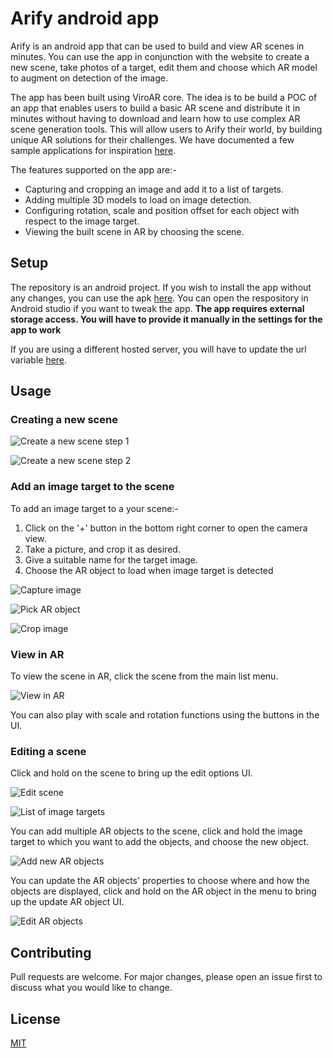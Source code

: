 
# Arify android app

Arify is an android app that can be used to build and view AR scenes in minutes. You can use the app in conjunction with the website to create a new scene, take photos of a target, edit them and choose which AR model to augment on detection of the image.

The app has been built using ViroAR core. The idea is to be build a POC of an app that enables users to build a basic AR scene and distribute it in minutes without having to download and learn how to use complex AR scene generation tools. This will allow users to Arify their world, by building unique AR solutions for their challenges. We have documented a few sample applications for inspiration [here]([https://sites.google.com/view/arifyusecases/home](https://sites.google.com/view/arifyusecases/home)).

The features supported on the app are:-
 - Capturing and cropping an image and add it to a list of targets.
 - Adding multiple 3D models to load on image detection.
 - Configuring rotation, scale and position offset for each object with respect to the image target.
 - Viewing the built scene in AR by choosing the scene.

## Setup
The repository is an android project. If you wish to install the app without any changes, you can use the apk [here](./app-debug.apk). You can open the respository in Android studio if you want to tweak the app.
**The app requires external storage access. You will have to provide it manually in the settings for the app to work**

If you are using a different hosted server, you will have to update the url variable [here](https://github.com/shiva-reddy-uic/arify-android-client/blob/master/app/src/main/java/com/example/virosample/ApiClient.java#L39).


## Usage



### Creating a new scene
![Create a new scene step 1](https://lh3.googleusercontent.com/zejCsmgZFukaZIkRa2Se6RrbLWmFJ-fbv3iD50A3zxYE8mfaymCBGWuh49HZ1gelplpteDQmBZ7Q0T5VPznvgvwIKt6zixfJQ-sI_UcpauavMtn-Ol7U4sbMebVbVQwswSzPwsrl496P1Hmdanfbp4btrFPbaMzu02qs7t13YUrr4RbR9HC7AdJljgq90IEkoEpEPSK2tXecp4Bq3B7Z8tZr6vCnkZdVuww_2l5xMNgW2jQN3VS5V9UqgXe7peYZFrEGCVFdLObuTZs6jGL9rSeMBcqtRqUGvNkQVLtJ_Bzko0_av-znV90N_yHw-WyeVqwY6LRjbY6ERFrdRvdChEZU8lk1s28Rh6OfPAtYxW7hE07Vr9BNVkE2QyhyuWMCnD2SgBiac4bIjVtNSNFgGgfG8hlDjyo-UPXyZLN9XJoqefBYYbvMv3v1eNQbS0cQrCFm44BqZFTy9ccUK6cg5ukbOaGztPXC1Wl1gihw698uphPgYl53CWddI_p2qlXZQxdlUOo0PkNvIkySS-kAQNUd4wL_PHx_69UIaGkkCmYt5eaGcKh-ekFdso6EiLuLeu2rwWZ83xURlxU9XOKeCRTrhT1RXz3xFqgjFCRMS77kYToy5-eBbHrDlDPJO8wc-4mMREpZMSwNwNA3jNH0H5L4AYkuevHWGBwsc-p9ZoxK9qI4T6M7qvI=w449-h973-no)

![Create a new scene step 2](https://lh3.googleusercontent.com/MmWbeteuadCPizv-ySih2Vl6pKw_WJF10PiOvHjsP-LBTHL_fuZoZZnGNfyxiQ2rTTVH3hxzUdKRakIlovZeCTRny77WIbbJ7MIb5MPfUUNRXC3e1kL-fwbsrtpDQh8h0TYON6b-C05sRmmAgpg6-i5agznaR80gYTtuC7bGmibqJVHO_D13OnUh-0YPZnXm__pgFS8BAk1OgPKH59kmCdsAKrMHOebD_EzSJcmZjww5X7SbcIvpM2Ua1o3IzGk-wvDNSibups9pQ73ZoGuLaV--7eqzgLeFnGTWCGFxSBtfcZZqKGupRRgbMYGxDBmFMEHk-VQthFB34TJEdjEVYnJ2wGi8im9VfrNE0OMeGPAyTrDwB1aIE2C3y6c5ysmmKCUwT1mDwE1bBReAO3t6dEL3pJcWfOA3wLu037fmQc4zyeDMUMj4-PD1BkoQrHA0Lj9pISVmNRRZ_owtjrXw3z_Y0cPzGbWWs7_7cWfK6G9nxHX0wsiQK0msPnzVNI8O5O0ePCgZowVudD7bnLbZLHNNh-g5b2iW62q5rqwEsh_HdtIfTnd-plREA4SEPkdzmDLSAGp1g-EAgj0BhmDnb34Ze89Huf_w-CKThNVFQ4xTf-2K3lbJhDUJmTirE0rnAqm6_SgOnNAcxoY2QC3E0bzmV_XYJx9IY6ymSfFrBk60h0DVoWZL9memJjBZB34QevUT8xpa3PFv18uI60s81ccovCbOeJ8vIdBt7-6i2FFqF5ZKwA=w487-h973-no)

### Add an image target to the scene

To add an image target to a your scene:-
1. Click on the '+' button in the bottom right corner to open the camera view.
2. Take a picture, and crop it as desired.
3. Give a suitable name for the target image.
4. Choose the AR object to load when image target is detected

![Capture image](https://lh3.googleusercontent.com/vRJ1Z9A26ShNWJ34I3Y2IVb0uIVbx2ASFPDz0wpUamzlYiR4-pJznedTrRh_22oLnYw8e2Ofmaby6idDviKBw-jCQnnJ0Tr3VdTlvAymRqht0FTJ_jMfEhY9QFbdwhYbnUFX9gIxZ847h3S-64vheRkVaBA_CFpgRNaWgrICjNIHG1fBPZNhpRT6m5X32uBfG_CoFr1M7kxXEfuUu38KMS7rOaPVqBWJ9GcAdY_mixRFfUXmX2nVsxAK7IaJ0NAIRH7wem7XSJMDmSKjTlgM0umsPPDyuPUG2_bETu0m6ABZGqHLhb_vDcd8DCsvgdB8Px307ZythvTUWv1nsoKNcIe1C5rdqIf5L7BO8YXw-2hUdC7_wMfERsOCXyjuqBBb9YMgSvzI4urge1OMuvBg7jO2WxevRhUeSRC-2kSg422zgjaJCt9eszqnkob9j7bGPLs-qrZCOgv5WsOc4fD6YxZvWMc_i0KVq7UBRiANZsWhLsFLm7APCdIstvAXmWnxFla2DSD3lNqLxMHSV5cmmWoVrze1GfCJSgkAd0k4sEe0IgR-R1HTM60sDHqk9qInHb2ejy9i-eeLonJdwAktvE42WvjE_nV_fR_wXdzQN8DtiavctqdSGI7LCwWqMhpOJzdGhagGuvYlDvB3urJRwezdgSkYiHMgVH0xuj80hEuWSavNA1jMWp7KVfWM1gqK-Mb-r7i4P49ZQn4x-Z_g8szF6t_mejV-DeUbayDa5ZJwO21ADQ=w487-h973-no)


![Pick AR object](https://lh3.googleusercontent.com/-5v_kYliCdMCZ3TGm8Rjgw668y6a6hmBhEXEhTscVlELna7pJYKMPhQyIyNRRe3dSKp1uewcSCo12bOhwd2QTTv_fODJrPAHVihuPwpsLyj9hTFGJPziNZxpFz3VyhLuUHSXJWm7PtMJs6wTsEmk2aJ7LBZd4ABB3N9fD-c4Gl7WDPPmeSaBSBfjI9dkQXa5y4rCC7J8gS4d6-QUap0wizOb6AuUK0oiYErfFuqqqah6MLRim4IvAZ_WRnZjHNItYFck0Ce7mVq9sK7ovlakdM7DlXTZZ_PUw65HG2BxjvTK-mHj0NI-wWFWEOeYg8ySIq42ZFHnt1mO-8LVE12rFEsLo3oM-9Q7_C2Uwk4GCvkWEnlBsfS_CMwN6zTC-jLD7oaJbyc4PtnZJ0cbSbxUi1tkIMP9YPeCvEm_OzKPXrZOWn8dUaMZrX0Tmta1BOPjeQVgt3oHyv_VCLuATor912m5Vq0tdZcQWx_PMwTDLJPV2o2s7aYOxdq41t-6dtP60D8Ie9mcwwsq0GR5lnlbY1tFPBRBzYiojfF8UjI5mkNfwno2zS6FYoFBuE6YVsVG9Y7Tb0juYoOgfB5s9cWczzABbvQTLG6R2YQ9SsHPgfYKh-nAwiwZznsACnB66TexcctTa-jI_yvvlMD-DGV-q0vFNxnbu_y9KrHJqm5gM6B5LnrR3g02xs81QjfAakkRefKw0q8u8ykQoTTf8GIOAVjGohCmEa0KyOcuCAX4D-FWinkZ_w=w487-h973-no)

![Crop image](https://lh3.googleusercontent.com/dTgPfbRBOOFVQll2d8U7MatBGSXSK_0oU-TD4mPYzTCy_h5fOc0WNBEkjUpoiaL-FsIqEF4DKb7d8Do0nhcE5b9B2hdzQqx2XYFnZl1BAkwqoAeeX-IaxcDtC-ECtIXWUDi-pJdUtHbbPh1ehr5qGrX4tJUuwp03TfW69e4Jt1sB_8CVQfm1XdgBIarIJbWn5JWqO9Yqt7SPXCQopj7NifF0LCz7o57b1KpeaVYkGqiXFA3xcwlUSSjIWLzgz2jsNR56f3eF3sCrpSQYWSNq3WqgTU9TDDkax3Ivv60NEmrSRJWPC7pSJ1JhIleKG_luICulcDl0XGuPq79DDS_wXmQJAcL7LiJuGkVvY5wYkQTviBzbDZNO8DTtz8Rq_2N1L9p1uP8LR6dqN1MQ0A42wfyR_D9JpZC54ELZIyTQi1CEZrYJ-1IERXnxihRlkfe3EIhsxsw-KIM0LdTXfRIMwmUv7ZH2XALaKcMnJEmBgP1wtJzD05EJa232rs4hH2iZOFiUcpwELA-6MEb2G_wc-Yoic_s2pWIkVoNflgr-YQJQ8g4Tak7D-_2w1h9ZBDk8M_dMTcROb4ir2zvcRei7wUnw_Tp7yWs6mRfNwRvlzrw5I46yaG8ct9Mt1ZUES9g7vm3fznQ4sMBE5xQONUO-sggnrQUMm7okyd7dX2g6_vyMKbhJeogPkHD-KIK73GopKNZVjrMNgd9hrRxGjzGuAde7K60CEHleY50cbknJGdfxADz93w=w487-h973-no)

### View in AR

To view the scene in AR, click the scene from the main list menu.

![View in AR](https://lh3.googleusercontent.com/DKszOvpGC3-5D08u7GmCmwFLsYXG1pSjaodGKy2UQ2iaMpTXnCXCJ-4qJ_fYAgpeq_aWTfSWsNtR2sju71XEnwTNSZq-JbzaNX__vN_sEPrT4B8hBq2LoHPIvUC-q4NTuGjhylfW1ovQlbnK5sSTeJ_T23wVM-kieqZ6STr2hsYquyuNbeU6DaAfE3eAs1EbouWn5nioqcskj8rQSR00cUrO_aslCmYzaKeyzbryZsSMHIEx13pXNU5ZaIGgSJhoM4ilh8oRBGmYX88p1UuPtM_WBHJXXojyoh4AZm_6YmBK02RPboZo-iyjIRp7nUNNL2pioWtpbJED1m-Mv-bBmr8hzp0Dd9C49CJSfhZHJOOjuWR4772iPoNVmpbXvYgRXaOgns2BK17Tt12NYBu77TFaIa60trdnihV5G4zfeXtFlNk0766r9Q_JFaoNFF_ORlpeZ6rMrd3Xchf8pVpyH3zFXi0SxFe9ryL2scJ-kcbCM5RilrRq_ws70sZmY682OrHd-elcqEVh_1gP5pYp85Pns77qFX13XHpMAn6UXeiELwK79i6JRBe1vJGT9Rf5TnMYyY19dEYgDISuRftpymiLqmzUDjLhuwVclsdQqPp8G9-gIy8avFVy0FjyJfv77PNbByZYXUTlV-SZNdaMFDt7lkUHgmL4ISP4PLTTJD6LDEtE3CdQS4-mv5XFRMlOJ0MLPhHqLGHVLpJydFMzdUJLYG2hN_yIwn9TQvKORhEnKN6umA=w487-h973-no)

You can also play with scale and rotation functions using the buttons in the UI.


### Editing a scene

Click and hold on the scene to bring up the edit options UI.

![Edit scene](https://lh3.googleusercontent.com/zyMMqJs1pyLNvdANP3lyVvqSueNinLynbFnUwApQpTmsJTcIdH-CRwOvSZqkZ-Hpn9axOTd4KK2mJMHlAkg5yX3pC3PeK4PZlkh3N1q8a80bhbJ9dQ5GAxNc-Uox5zKSKiuYdWoJZjdCOGhxJUcsUeOTCiHvb7jZEHsOltkKdLy8fyNNlL0Tmue2yIF0zkrEnfQ-m9OtkKtmz1Cw-xnQdGrqn1pHDvRUM45Y9vQ5q0NOyaiciTH5pwYKibu8UWXJa0r-n7WcqTg3ut9SWVg5TnEDWpTbXzf3D1juZYVWeTjpT6HWnl7G7STKn1RHxY6z6n56ON3_9GOkvZ-0uOOVUXoGyvcdQHo4NsDF8lWUVe4Bdhblfupc-_zApMNCP9WUQ01woOemBG3yA-J8UAD-25lB51qsRufy73y2xKn59aOltSbc2-hy-pajL2VlwFvny_zbcuIXZWNvx_z1xpM7VwrNVXF9QmPRYelwwLSX4YcphSFVzM-QEDBQw0r-xajziNTNHu3-oIjuy9SiMLUHinMK1mawSL--koh7_Y2jpjr3SbifDKZC_5KXa-3IA1dcRIl0jNJWS3p2WtJ22e7AT_T3_lJ26qucWfwzEHH7NOmX2gO_limazQT5Db8Qmz0vKIiBcyO7488oBOio--1mdTdMhWel8pNkhe7-6tQ4ihfzEIwQOuWHaHo3oB1D3MFxKeBCmIcu9239cFbM8d6oFbRdfLQPat79Ww-tdxn_2TGioO1shg=w487-h973-no)



![List of image targets](https://lh3.googleusercontent.com/n4aAyh-wNik-h9w6o-PpUhE3bmixL9Mm3NX_crgTrPfN5CkubnBeceft0R4GaCpFYQMNRZYGzkQpeigkE4uBQXtg5pChBfSZi7eVv6tbLU4RXi7hHeenhMNfnjaal91_wn17qKvbxjI1hQ1ahoe3aa_Hd7jYTbRuwT-3JUk1qcUnkiL-C7uf1FuawMJ20bje4Vl2XsNnftVT6HF67UdbBU7YP-asG3PmqhZdY_bIM-4uWcc8KetMRMZHhMtJ1PJpwj8ZzVlSFujPI5TJ_WdQlao-CNKZa5CsuH3Ivrp0JYSrdBtrIc0Va4uQRpIleEcbIyChVvNY0N6pX7giftxLdLuVJl7Q6IpfQpO8dUKc9PmCjJ_poV_wGF3wDeEuN53lenSc4w-BYkP9zkWqOpNRK4q8-C-gljruAURGSoPDcPOjYelBX9hCI-PGflpqFAYFBFr8GYgSJqn2DSPjxg4i4YE9AI50V9qSkaImyi2cCjBsLZbmZBK3fUIPGJUN67wQGwF__QhB1grBvdIy3IHkXynYz0h_8RhFxNRUWBeEFvMIjvvrL9IdYYkCgLgZ2rstl7WeBpXp0_jcYJkSlTyI02_mnGbMSZjbDrJ5CweZb_yWmox-O2YQajA9mu8pJfsVnR24RFhTGPWfiQa5hJsdwYND4t5btGsuaCTuQfNkWqT6O_KPkIJAi02lDf5mrLO7bQVijii0iM7SRKWbHl4drucP8rC_Ivz_qg5evVKhCMlv8d6Hig=w487-h973-no)

You can add multiple AR objects to the scene, click and hold the image target to which you want to add the objects, and choose the new object. 

![Add new AR objects](https://lh3.googleusercontent.com/wxMjVpZe41GxwuZKgbOn0P2nAjLGYiOyBZJIT56s-Hm95WRxhqzjrWKQhujdMVGhxo0KuofcXfIh9QIS3T3YvW_Tt2D8FvqXgIN9q4y9xMOxyHIqIXYmNNnaIJsVWIVA0PLjFkX0xcMTfmPVP5h5KYeSlH9uRW83Gl6lgAibHveWC1tqpUA9tAi0IY-SNKpgWmAc_u8LiJG7WuMcKBBlLhMf9crOVbTRPjPHdGqAKHcz1XMl9Z42UEH77ytgrUdorlhl3m3wai7oAR271-USGVpAdcH_3y7nk2FKm2WyO1xsSrLoYVt9iMJJ_PIohscmXSP2ErEZjiQb1vuQ7gj9bRKWS9lKY661q8GBjaR2-D3Zs3zXGX6DG71He81eeoEBesCUcqOziOYiR5NKlQoCUjknBLlJi_exbXGKvP3FZ4U9jThRoA1sdEgIFrujw23nTwB33reLIFucqg3xt3wG5X0CYcEvYRyaMj1NhbU36wxd1DAxPl9dL_AZQ8oviDXBg8s5Z6HVVICLjgB35yXMoLAji_ANwH6VuljWftC4nb9o0cW6ijANCj0Q0qOVW8Xi-iGD-rS_zB_IEOOoHgGo5P__2dNCIk7yWUBek-S6z8ByIKahYMwhJyFTPsu73CkCqb1_8zA47ZcZwf_fg_oj7Sl77tpS2DFMi5L4FWzFGXoZY7MPpdNyk2E9rBI_Bsts55RZXi3bL9_0g6CE1Wsh5DZU2OMK-RYy_fTT3gyaeWmj_Pz-Xw=w487-h973-no)

You can update the AR objects' properties to choose where and how the objects are displayed, click and hold on the AR object in the menu to bring up the update AR object UI.

![Edit AR objects](https://lh3.googleusercontent.com/prk3xbeij_HhijlJ8oynpAMmKKcy9oCSIKy4zPyd_cZMIpTre6asb5L3aiTxeYnIvl1AmsicZZNH6OVdfFpwtmjaeYxew0ovkr9__X3bwvtCA3-l5-NrTF64MSviDgBw9buvy_yqQIYcC84KLCkd2qxnQhr2uoBXM70rVVFS_AE36KfN6_V8meCoCjvL_LPsHicTJx4AExUOoCGXLx7n0TtlxF6sfit4TE3S0C4qWj_c9wIKH6PJCBxRcWjVnR25HKzZex2kJ5eX5f5qt7idjP9uIDMkr8OWkyf0aNgJCsjmLstqIXFVCSPAK3wtVGKqDAMlW5Ko8gWdXDLUtQMciU7pDoryUHDGxtYDr75JQTGmBYNZ_20LzllxsDeb0ijOramr1VzN6WyDORS6UYFzsShI7zzD9vS9jzm_cHbQ8RHj31pcH6mLhtnOThMFhw4L_H7YCushFxUlm-gDSzVtiFyU3ZqMmhqrLcLq8DJj_ssIMs6SeESc7loGbvR09HxfT04KlOD-a6CNBEmgqdZ4aljII0I2h2_cHR2SRSpkfrHpauvv5SiCcifjUPOIEAlrEnvfsa1X2h3-k2TYnqsWGw-1PzuG6NbO6Aeq9r7skBhw7iDOSwBFG_H-GBfvG3AqFVSGVEF3vkiHwVLs2qd_HWTXt3KWt9ppn3qHgxMASMn5m9y3fMV2uekY5mSqSgDiQPHwAolgy0b621zgFBbF0bXfHUWGx9m13aDXm3LlTwg2DJTK6g=w487-h973-no)



## Contributing
Pull requests are welcome. For major changes, please open an issue first to discuss what you would like to change.

## License
[MIT](https://choosealicense.com/licenses/mit/)




